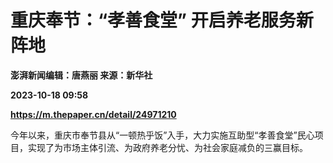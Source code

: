 # 重庆奉节：“孝善食堂” 开启养老服务新阵地
**澎湃新闻编辑：唐燕丽 来源：新华社**

**2023-10-18 09:58**

**https://m.thepaper.cn/detail/24971210**

今年以来，重庆市奉节县从“一顿热乎饭”入手，大力实施互助型“孝善食堂”民心项目，实现了为市场主体引流、为政府养老分忧、为社会家庭减负的三赢目标。